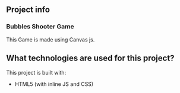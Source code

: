 ## Project info

### Bubbles Shooter Game 
This Game is made using Canvas js.

## What technologies are used for this project?

This project is built with:
- HTML5 (with inline JS and CSS)
